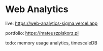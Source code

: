 <h1>Web Analytics</h1>

live: https://web-analytics-sigma.vercel.app

portfolio: https://mateuszpiskorz.pl

todo: memory usage analytics, timescaleDB
